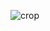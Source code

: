 ![crop](https://ik.imagekit.io/3n4jxbpsd/project_pdf_page-0001.jpg?ik-sdk-version=javascript-1.4.3&updatedAt=1676554969975)
